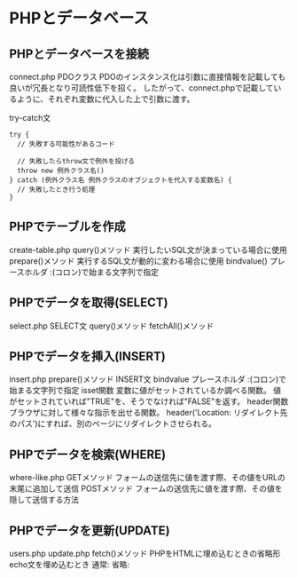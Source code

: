 # PHPとデータベース

## PHPとデータベースを接続
connect.php
PDOクラス
  PDOのインスタンス化は引数に直接情報を記載しても良いが冗長となり可読性低下を招く。
  したがって、connect.phpで記載しているように、それぞれ変数に代入した上で引数に渡す。

try-catch文
```
try {
  // 失敗する可能性があるコード

  // 失敗したらthrow文で例外を投げる
  throw new 例外クラス名()
} catch (例外クラス名 例外クラスのオブジェクトを代入する変数名) {
  // 失敗したとき行う処理
}
```

## PHPでテーブルを作成
create-table.php
query()メソッド
  実行したいSQL文が決まっている場合に使用
prepare()メソッド
  実行するSQL文が動的に変わる場合に使用
  bindvalue()
    プレースホルダ
      :(コロン)で始まる文字列で指定

## PHPでデータを取得(SELECT)
select.php
SELECT文
query()メソッド
fetchAll()メソッド

## PHPでデータを挿入(INSERT)
insert.php
prepare()メソッド
INSERT文
bindvalue
  プレースホルダ
  :(コロン)で始まる文字列で指定
isset関数
  変数に値がセットされているか調べる関数。
  値がセットされていれば"TRUE"を、そうでなければ"FALSE"を返す。
header関数
  ブラウザに対して様々な指示を出せる関数。
  header('Location: リダイレクト先のパス')にすれば、別のページにリダイレクトさせられる。

## PHPでデータを検索(WHERE)
where-like.php
GETメソッド
  フォームの送信先に値を渡す際、その値をURLの末尾に追加して送信
POSTメソッド
  フォームの送信先に値を渡す際、その値を隠して送信する方法

## PHPでデータを更新(UPDATE)
users.php
update.php
fetch()メソッド
PHPをHTMLに埋め込むときの省略形
  echo文を埋め込むとき
  通常: <?php echo 'こんにちは!' ?>
  省略: <?= 'こんにちは! ?>